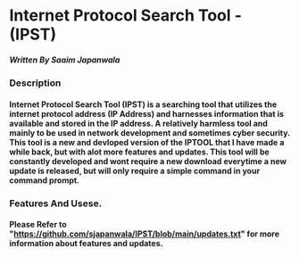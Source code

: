 # Internet Protocol Search Tool  - (IPST)
##### Written By Saaim Japanwala

### Description
#### Internet Protocol Search Tool (IPST) is a searching tool that utilizes the internet protocol address (IP Address) and harnesses information that is available and stored in the IP address. A relatively harmless tool and mainly to be used in network development and sometimes cyber security. This tool is a new and devloped version of the IPTOOL that I have made a while back, but with alot more features and updates. This tool will be constantly developed and wont require a new download  everytime a new update is released, but will only require a simple command in your command prompt.

### Features And Usese.
#### Please Refer to "https://github.com/sjapanwala/IPST/blob/main/updates.txt" for more information about features and updates.


